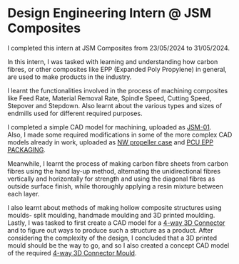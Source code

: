 # Design Engineering Intern @ JSM Composites
I completed this intern at JSM Composites from 23/05/2024 to 31/05/2024.  
  
In this intern, I was tasked with learning and understanding how carbon fibres, or other composites like EPP (Expanded Poly Propylene) in general, are used to make products in the industry.  
  
I learnt the functionalities involved in the process of machining composites like Feed Rate, Material Removal Rate, Spindle Speed, Cutting Speed, Stepover and Stepdown. Also learnt about the various types and sizes of endmills used for different required purposes.  
  
I completed a simple CAD model for machining, uploaded as [JSM-01](https://github.com/AaravAryaman/JSM-Composites-Intern/tree/main/JSM-01).  
Also, I made some required modifications in some of the more complex CAD models already in work, uploaded as [NW propeller case](https://github.com/AaravAryaman/JSM-Composites-Intern/tree/main/NW%20propeller%20case) and [PCU EPP PACKAGING](https://github.com/AaravAryaman/JSM-Composites-Intern/tree/main/PCU%20EPP%20PACKAGING).  
  
Meanwhile, I learnt the process of making carbon fibre sheets from carbon fibres using the hand lay-up method, alternating the unidirectional fibres vertically and horizontally for strength and using the diagonal fibres as outside surface finish, while thoroughly applying a resin mixture between each layer.  
  
I also learnt about methods of making hollow composite structures using moulds- split moulding, handmade moulding and 3D printed moulding.  
Lastly, I was tasked to first create a CAD model for a [4-way 3D Connector](https://github.com/AaravAryaman/JSM-Composites-Intern/tree/main/4-way%203D%20Connector) and to figure out ways to produce such a structure as a product. After considering the complexity of the design, I concluded that a 3D printed mould should be the way to go, and so I also created a concept CAD model of the required [4-way 3D Connector Mould](https://github.com/AaravAryaman/JSM-Composites-Intern/tree/main/4-way%203D%20Connector%20Mould).  
